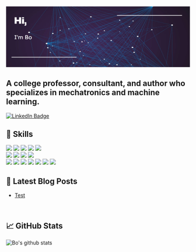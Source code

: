 [![Bo's GitHub Banner](./assets/banner.png)](https://braydoncoyer.dev)

## A college professor, consultant, and author who specializes in mechatronics and machine learning.

[![LinkedIn Badge](https://img.shields.io/badge/LinkedIn-Profile-informational?style=flat&logo=linkedin&logoColor=white&color=0D76A8)](https://www.linkedin.com/in/boliu85/)

## 💼 Skills
![](https://img.shields.io/badge/Code-Python-informational?style=flat&logo=Python&logoColor=white&color=4AB197)
![](https://img.shields.io/badge/Code-C-informational?style=flat&logo=C&logoColor=white&color=4AB197)
![](https://img.shields.io/badge/Code-C++-informational?style=flat&logo=C++&logoColor=white&color=4AB197)
![](https://img.shields.io/badge/Code-Matlab-informational?style=flat&logo=Matlab&logoColor=white&color=4AB197)
![](https://img.shields.io/badge/Code-LabView-informational?style=flat&logo=LabView&logoColor=white&color=4AB197)
<br>
![](https://img.shields.io/badge/Hardware-Arduino-informational?style=flat&logo=Arduino&logoColor=white&color=e6ff99)
![](https://img.shields.io/badge/Hardware-RaspberryPi-informational?style=flat&logo=RaspberryPi&logoColor=white&color=e6ff99)
![](https://img.shields.io/badge/Hardware-NI_DAQ-informational?style=flat&logo=NI_DAQ&logoColor=white&color=e6ff99)
![](https://img.shields.io/badge/Hardware-UR_Robotic_arm-informational?style=flat&logo=UR_Robotic_arm&logoColor=white&color=e6ff99)
<br>
![](https://img.shields.io/badge/Software-Tensorflow-informational?style=flat&logo=Tensorflow&logoColor=white&color=99e6ff)
![](https://img.shields.io/badge/Software-ScikitLearn-informational?style=flat&logo=ScikitLearn&logoColor=white&color=99e6ff)
![](https://img.shields.io/badge/Software-NumPy-informational?style=flat&logo=NumPy&logoColor=white&color=99e6ff)
![](https://img.shields.io/badge/Software-Solidworks-informational?style=flat&logo=Solidworks&logoColor=white&color=99e6ff)
![](https://img.shields.io/badge/Software-EAGLE-informational?style=flat&logo=EAGLE&logoColor=white&color=99e6ff)
![](https://img.shields.io/badge/Software-Plus+1-informational?style=flat&logo=Plus+1&logoColor=white&color=99e6ff)
![](https://img.shields.io/badge/Software-Jupyter-informational?style=flat&logo=Jupter&logoColor=white&color=99e6ff)

## 📝 Latest Blog Posts

<!-- BLOG-POST-LIST:START -->
- [Test](https://liubo.org)
<!-- BLOG-POST-LIST:END -->
<br>


## &#x1f4c8; GitHub Stats
![Bo's github stats](https://github-readme-stats.vercel.app/api?username=bomlme)

<br>



